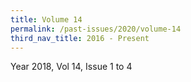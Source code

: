 ```yaml
---
title: Volume 14
permalink: /past-issues/2020/volume-14
third_nav_title: 2016 - Present
---
```


Year 2018, Vol 14, Issue 1 to 4
